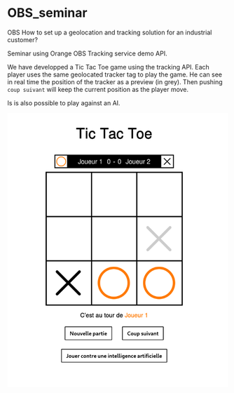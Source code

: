 # OBS_seminar

OBS How to set up a geolocation and tracking solution for an industrial customer?

Seminar using Orange OBS Tracking service demo API.

We have developped a Tic Tac Toe game using the tracking API. Each player uses the same geolocated tracker tag to play the game. He can see in real time the position of the tracker as a preview (in grey). Then pushing `coup suivant` will keep the current position as the player move.

Is is also possible to play against an AI.

![preview](img/2023-01-16_17-11-26.png)
